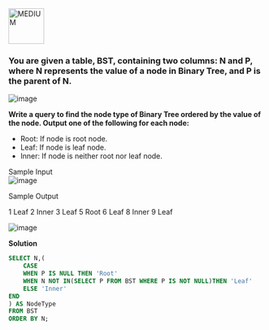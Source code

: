 <img src="https://img.shields.io/badge/MEDIUM-orange" alt="MEDIUM" width="70">

### **You are given a table, BST, containing two columns: N and P, where N represents the value of a node in Binary Tree, and P is the parent of N.**
![image](https://github.com/user-attachments/assets/40afd3d5-fa72-471a-880b-c38b2e3e4849)

**Write a query to find the node type of Binary Tree ordered by the value of the node. Output one of the following for each node:**

- Root: If node is root node.
- Leaf: If node is leaf node.
- Inner: If node is neither root nor leaf node.

Sample Input  
![image](https://github.com/user-attachments/assets/e221eaa6-7816-4bcb-9c11-d1b1383781f1)
 
Sample Output

1 Leaf
2 Inner
3 Leaf
5 Root
6 Leaf
8 Inner
9 Leaf

![image](https://github.com/user-attachments/assets/2cfa2507-f581-466a-bd76-92b4fab3f5b8)

**Solution**

```sql
SELECT N,(
    CASE
    WHEN P IS NULL THEN 'Root'
    WHEN N NOT IN(SELECT P FROM BST WHERE P IS NOT NULL)THEN 'Leaf'
    ELSE 'Inner'
END
) AS NodeType
FROM BST
ORDER BY N;
```
